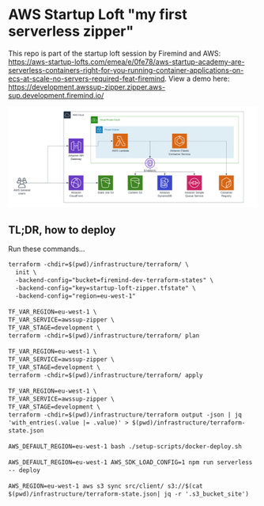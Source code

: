 # AWS Startup Loft "my first serverless zipper"

This repo is part of the startup loft session by Firemind and AWS: https://aws-startup-lofts.com/emea/e/0fe78/aws-startup-academy-are-serverless-containers-right-for-you-running-container-applications-on-ecs-at-scale-no-servers-required-feat-firemind.
View a demo here: https://development.awssup-zipper.zipper.aws-sup.development.firemind.io/

![](diagram.png)

## TL;DR, how to deploy

Run these commands...
```
terraform -chdir=$(pwd)/infrastructure/terraform/ \
  init \
  -backend-config="bucket=firemind-dev-terraform-states" \
  -backend-config="key=startup-loft-zipper.tfstate" \
  -backend-config="region=eu-west-1"

TF_VAR_REGION=eu-west-1 \
TF_VAR_SERVICE=awssup-zipper \
TF_VAR_STAGE=development \
terraform -chdir=$(pwd)/infrastructure/terraform/ plan

TF_VAR_REGION=eu-west-1 \
TF_VAR_SERVICE=awssup-zipper \
TF_VAR_STAGE=development \
terraform -chdir=$(pwd)/infrastructure/terraform/ apply

TF_VAR_REGION=eu-west-1 \
TF_VAR_SERVICE=awssup-zipper \
TF_VAR_STAGE=development \
terraform -chdir=$(pwd)/infrastructure/terraform output -json | jq 'with_entries(.value |= .value)' > $(pwd)/infrastructure/terraform-state.json

AWS_DEFAULT_REGION=eu-west-1 bash ./setup-scripts/docker-deploy.sh

AWS_DEFAULT_REGION=eu-west-1 AWS_SDK_LOAD_CONFIG=1 npm run serverless -- deploy

AWS_REGION=eu-west-1 aws s3 sync src/client/ s3://$(cat $(pwd)/infrastructure/terraform-state.json| jq -r '.s3_bucket_site')
```
